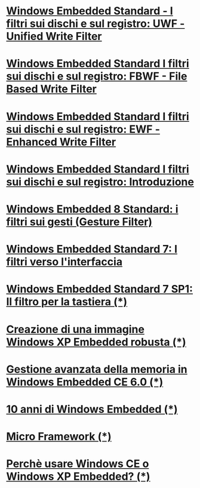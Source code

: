# [Windows Embedded Standard - I filtri sui dischi e sul registro: UWF - Unified Write Filter](embedded-filtri-su-dischi-registro-UWF.md)
# [Windows Embedded Standard I filtri sui dischi e sul registro: FBWF - File Based Write Filter](embedded-filtri-su-dischi-registro-FBWF.md)
# [Windows Embedded Standard I filtri sui dischi e sul registro: EWF - Enhanced Write Filter](embedded-filtri-su-dischi-registro-EWF.md)
# [Windows Embedded Standard I filtri sui dischi e sul registro: Introduzione](embedded-filtri-su-dischi-registro-intro.md)
# [Windows Embedded 8 Standard: i filtri sui gesti (Gesture Filter)](i-filtri-sui-gesti-windows-embedded-8.md)
# [Windows Embedded Standard 7: I filtri verso l'interfaccia](filtri-verso-interfaccia-windows-embedded-standard-7.md)

# [Windows Embedded Standard 7 SP1: Il filtro per la tastiera (*)](https://msdn.microsoft.com/it-it/library/hh925629.aspx)

# [Creazione di una immagine Windows XP Embedded robusta (*)](https://msdn.microsoft.com/it-it/library/ms838351.aspx)

# [Gestione avanzata della memoria in Windows Embedded CE 6.0 (*)](https://msdn.microsoft.com/it-it/library/bb331824.aspx)

# [10 anni di Windows Embedded (*)](https://msdn.microsoft.com/it-it/library/dn296488.aspx)

# [Micro Framework (*)](https://msdn.microsoft.com/it-it/library/dn879080.aspx)

# [Perchè usare Windows CE o Windows XP Embedded? (*)](https://msdn.microsoft.com/it-it/library/aa731327.aspx)
